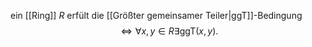 ein [[Ring]] $R$ erfült die [[Größter gemeinsamer Teiler|ggT]]-Bedingung 
$$\iff \forall x, y \in R \exists \mathrm{ggT}(x,y).$$